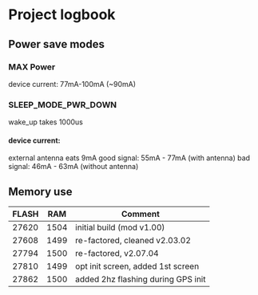 # Project logbook

## Power save modes
### MAX Power
device current: 77mA-100mA (~90mA)

### SLEEP_MODE_PWR_DOWN
wake_up takes 1000us

#### device current:
  external antenna eats 9mA
  good signal: 55mA - 77mA (with antenna)
  bad signal:  46mA - 63mA (without antenna)

## Memory use

|FLASH |RAM  |Comment                      |
|------|-----|-----------------------------|
|27620 |1504 | initial build (mod v1.00)
|27608 |1499 | re-factored, cleaned v2.03.02|
|27794 |1500 | re-factored, v2.07.04
|27810 |1499 | opt init screen, added 1st screen
|27862 |1500 | added 2hz flashing during GPS init 
